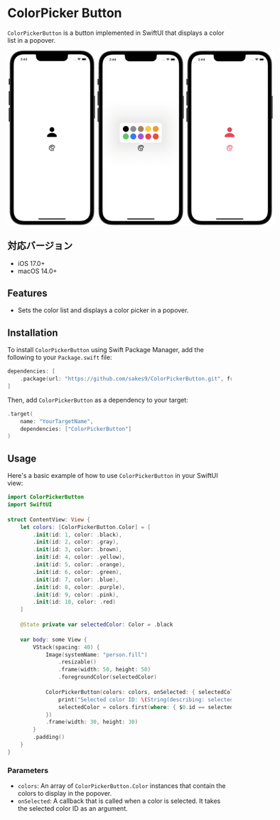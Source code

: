 # ColorPicker Button

`ColorPickerButton` is a button implemented in SwiftUI that displays a color list in a popover.

<div style="display: flex; justify-content: space-around;">
    <img src="images/sample_01.png" alt="sample" width="200">
    <img src="images/sample_02.png" alt="sample" width="200">
    <img src="images/sample_03.png" alt="sample" width="200">
</div>

## 対応バージョン

- iOS 17.0+
- macOS 14.0+

## Features

- Sets the color list and displays a color picker in a popover.

## Installation

To install `ColorPickerButton` using Swift Package Manager, add the following to your `Package.swift` file:

```swift
dependencies: [
    .package(url: "https://github.com/sakes9/ColorPickerButton.git", from: "{{ version }}")
]
```

Then, add `ColorPickerButton` as a dependency to your target:

```swift
.target(
    name: "YourTargetName",
    dependencies: ["ColorPickerButton"]
)
```

## Usage

Here's a basic example of how to use `ColorPickerButton` in your SwiftUI view:

```swift
import ColorPickerButton
import SwiftUI

struct ContentView: View {
    let colors: [ColorPickerButton.Color] = [
        .init(id: 1, color: .black),
        .init(id: 2, color: .gray),
        .init(id: 3, color: .brown),
        .init(id: 4, color: .yellow),
        .init(id: 5, color: .orange),
        .init(id: 6, color: .green),
        .init(id: 7, color: .blue),
        .init(id: 8, color: .purple),
        .init(id: 9, color: .pink),
        .init(id: 10, color: .red)
    ]

    @State private var selectedColor: Color = .black

    var body: some View {
        VStack(spacing: 40) {
            Image(systemName: "person.fill")
                .resizable()
                .frame(width: 50, height: 50)
                .foregroundColor(selectedColor)

            ColorPickerButton(colors: colors, onSelected: { selectedColorId in
                print("Selected color ID: \(String(describing: selectedColorId))")
                selectedColor = colors.first(where: { $0.id == selectedColorId })?.color ?? .black
            })
            .frame(width: 30, height: 30)
        }
        .padding()
    }
}
```

### Parameters

- `colors`: An array of `ColorPickerButton.Color` instances that contain the colors to display in the popover.
- `onSelected`: A callback that is called when a color is selected. It takes the selected color ID as an argument.

